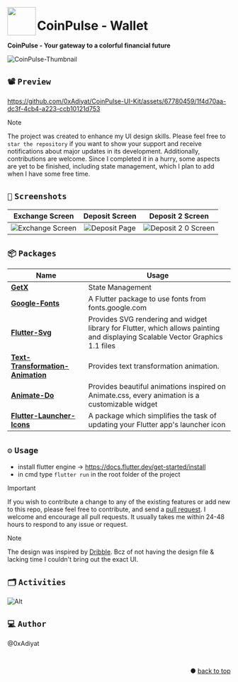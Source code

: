 <img align="left" src="https://github.com/0xAdiyat/CoinPulse-UI-Kit/assets/67780459/f6ae5278-4240-468d-8bd7-b605f24c9fce" width="64" height="64"></img>

# CoinPulse - Wallet

**CoinPulse - Your gateway to a colorful financial future**

![CoinPulse-Thumbnail](https://github.com/0xAdiyat/CoinPulse-UI-Kit/assets/67780459/d93b9534-a806-4f9f-bd8c-ab4846ce0280)


## `📽️` `Preview`
https://github.com/0xAdiyat/CoinPulse-UI-Kit/assets/67780459/1f4d70aa-dc3f-4cb4-a223-ccb10121d753


> [!NOTE]  
> The project was created to enhance my UI design skills. Please feel free to `star the repository` if you want to show your support and receive notifications about major updates in its development. Additionally, contributions are welcome. Since I completed it in a hurry, some aspects are yet to be finished, including state management, which I plan to add when I have some free time. 

## `📸` `Screenshots`

Exchange Screen         |  Deposit Screen       |   Deposit 2 Screen
:-------------------------:|:-------------------------:|:-------------------------:|
![Exchange Screen](https://github.com/0xAdiyat/CoinPulse-UI-Kit/assets/67780459/c73f9788-e806-4b8a-9432-15c4aa05f5a9)|![Deposit Page](https://github.com/0xAdiyat/CoinPulse-UI-Kit/assets/67780459/cd38cd37-657c-4298-b9e5-b7b2ad3fc9cf)|![Deposit 2 0 Screen](https://github.com/0xAdiyat/CoinPulse-UI-Kit/assets/67780459/c4fc36a8-ed60-4e26-a892-463ab5c1ee05)|

## `📦` `Packages`

| Name                                                                   | Usage                                         |
| ---------------------------------------------------------------------- | --------------------------------------------- |
| [**GetX**](https://pub.dev/packages/get)                           | State Management                              |
| [**Google-Fonts**](https://pub.dev/packages/google_fonts)                        | A Flutter package to use fonts from fonts.google.com |
| [**Flutter-Svg**](https://pub.dev/packages/flutter_svg)                      | Provides SVG rendering and widget library for Flutter, which allows painting and displaying Scalable Vector Graphics 1.1 files |
| [**Text-Transformation-Animation**](https://pub.dev/packages/text_transformation_animation)                                | Provides text transformation animation.              |
| [**Animate-Do**](https://pub.dev/packages/animate_do) | Provides beautiful animations inspired on Animate.css, every animation is a customizable widget|
| [**Flutter-Launcher-Icons**](https://pub.dev/packages/flutter_launcher_icons) | A package which simplifies the task of updating your Flutter app's launcher icon |


## `⚙` `Usage`

- install flutter engine -> https://docs.flutter.dev/get-started/install
- in cmd type `flutter run` in the root folder of the project


> [!IMPORTANT]  
> If you wish to contribute a change to any of the existing features or add new to this repo,
> please feel free to contribute,
> and send a [pull request](https://github.com/0xAdiyat/CoinPulse-UI-Kit/pulls). I welcome and encourage all pull requests. It usually takes me within 24-48 hours to respond to any issue or request.

> [!NOTE]
> The design was inspired by [Dribble](https://dribbble.com/shots/16275745-Investment-App). Bcz of not having the design file & lacking time I couldn't bring out the exact UI.

## `🗂️` `Activities`
![Alt](https://repobeats.axiom.co/api/embed/60ca38e99a97d33d61be18e92dd0d0c576e4d16e.svg "Repobeats analytics image")

## `💻` `Author`
@0xAdiyat

<br>
<p align="right">● <a href="#CoinPulse-Wallet">back to top</a></p>



